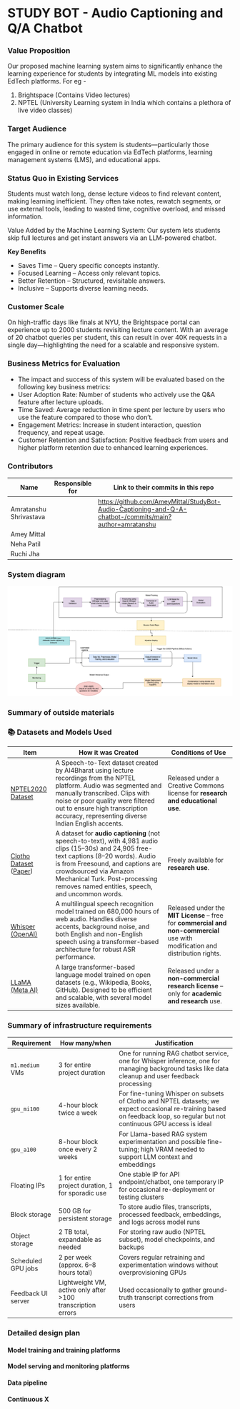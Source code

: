 # STUDY BOT - Audio Captioning and Q/A Chatbot

### Value Proposition
Our proposed machine learning system aims to significantly enhance the learning experience for students by integrating ML models into existing EdTech platforms. For eg - 
1. Brightspace (Contains Video lectures)
2. NPTEL (University Learning system in India which contains a plethora of live video classes)

### Target Audience
The primary audience for this system is students—particularly those engaged in online or remote education via EdTech platforms, learning management systems (LMS), and educational apps. 

### Status Quo in Existing Services
Students must watch long, dense lecture videos to find relevant content, making learning inefficient. They often take notes, rewatch segments, or use external tools, leading to wasted time, cognitive overload, and missed information. 

Value Added by the Machine Learning System: Our system lets students skip full lectures and get instant answers via an LLM-powered chatbot.

**Key Benefits**
* Saves Time – Query specific concepts instantly. 
* Focused Learning – Access only relevant topics. 
* Better Retention – Structured, revisitable answers. 
* Inclusive – Supports diverse learning needs. 

### Customer Scale
On high-traffic days like finals at NYU, the Brightspace portal can experience up to 2000 students revisiting lecture content. With an average of 20 chatbot queries per student, this can result in over 40K requests in a single day—highlighting the need for a scalable and responsive system.

### Business Metrics for Evaluation 
* The impact and success of this system will be evaluated based on the following key business metrics: 
* User Adoption Rate: Number of students who actively use the Q&A feature after lecture uploads. 
* Time Saved: Average reduction in time spent per lecture by users who use the feature compared to those who don’t. 
* Engagement Metrics: Increase in student interaction, question frequency, and repeat usage. 
* Customer Retention and Satisfaction: Positive feedback from users and higher platform retention due to enhanced learning experiences.


### Contributors

<!-- Table of contributors and their roles. 
First row: define responsibilities that are shared by the team. 
Then, each row after that is: name of contributor, their role, and in the third column, 
you will link to their contributions. If your project involves multiple repos, you will 
link to their contributions in all repos here. -->

| Name                            | Responsible for | Link to their commits in this repo |
|---------------------------------|-----------------|------------------------------------|
| Amratanshu Shrivastava                   |   |  https://github.com/AmeyMittal/StudyBot-Audio-Captioning-and-Q-A-chatbot-/commits/main?author=amratanshu                                  |
| Amey Mittal                   |              |                                    |
| Neha Patil                   |               |                                    |
| Ruchi Jha                     ||                                                    |



### System diagram

![System Diagram](system-diagram.png)

<!-- Overall digram of system. Doesn't need polish, does need to show all the pieces. 
Must include: all the hardware, all the containers/software platforms, all the models, 
all the data. -->

### Summary of outside materials

<!-- In a table, a row for each dataset, foundation model. 
Name of data/model, conditions under which it was created (ideally with links/references), 
conditions under which it may be used. -->

### 📚 Datasets and Models Used

| Item              | How it was Created                                                                                                                                                                                                                                                                                                           | Conditions of Use                                                                                                               |
|-------------------|------------------------------------------------------------------------------------------------------------------------------------------------------------------------------------------------------------------------------------------------------------------------------------------------------------------------------|----------------------------------------------------------------------------------------------------------------------------------|
| [NPTEL2020 Dataset](https://github.com/AI4Bharat/NPTEL2020-Indian-English-Speech-Dataset/blob/master/README.md) | A Speech-to-Text dataset created by AI4Bharat using lecture recordings from the NPTEL platform. Audio was segmented and manually transcribed. Clips with noise or poor quality were filtered out to ensure high transcription accuracy, representing diverse Indian English accents.                         | Released under a Creative Commons license for **research and educational use**.                                                |
| [Clotho Dataset](https://zenodo.org/records/3490684) ([Paper](https://arxiv.org/abs/1910.09387)) | A dataset for **audio captioning** (not speech-to-text), with 4,981 audio clips (15–30s) and 24,905 free-text captions (8–20 words). Audio is from Freesound, and captions are crowdsourced via Amazon Mechanical Turk. Post-processing removes named entities, speech, and uncommon words.                | Freely available for **research use**.                                                                                          |
| [Whisper (OpenAI)](https://github.com/openai/whisper) | A multilingual speech recognition model trained on 680,000 hours of web audio. Handles diverse accents, background noise, and both English and non-English speech using a transformer-based architecture for robust ASR performance.                                                                   | Released under the **MIT License** – free for **commercial and non-commercial** use with modification and distribution rights. |
| [LLaMA (Meta AI)](https://www.llama.com/) | A large transformer-based language model trained on open datasets (e.g., Wikipedia, Books, GitHub). Designed to be efficient and scalable, with several model sizes available.                                                                                                                           | Released under a **non-commercial research license** – only for **academic and research** use.                                 |



### Summary of infrastructure requirements

<!-- Itemize all your anticipated requirements: What (`m1.medium` VM, `gpu_mi100`), 
how much/when, justification. Include compute, floating IPs, persistent storage. 
The table below shows an example, it is not a recommendation. -->

| Requirement         | How many/when                                              | Justification |
|---------------------|------------------------------------------------------------|---------------|
| `m1.medium` VMs     | 3 for entire project duration                              | One for running RAG chatbot service, one for Whisper inference, one for managing background tasks like data cleanup and user feedback processing |
| `gpu_mi100`         | 4-hour block twice a week                                  | For fine-tuning Whisper on subsets of Clotho and NPTEL datasets; we expect occasional re-training based on feedback loop, so regular but not continuous GPU access is ideal |
| `gpu_a100`          | 8-hour block once every 2 weeks                            | For Llama-based RAG system experimentation and possible fine-tuning; high VRAM needed to support LLM context and embeddings |
| Floating IPs        | 1 for entire project duration, 1 for sporadic use          | One stable IP for API endpoint/chatbot, one temporary IP for occasional re-deployment or testing clusters |
| Block storage       | 500 GB for persistent storage                              | To store audio files, transcripts, processed feedback, embeddings, and logs across model runs |
| Object storage      | 2 TB total, expandable as needed                           | For storing raw audio (NPTEL subset), model checkpoints, and backups |
| Scheduled GPU jobs  | 2 per week (approx. 6–8 hours total)                       | Covers regular retraining and experimentation windows without overprovisioning GPUs |
| Feedback UI server  | Lightweight VM, active only after >100 transcription errors | Used occasionally to gather ground-truth transcript corrections from users |


### Detailed design plan

<!-- In each section, you should describe (1) your strategy, (2) the relevant parts of the 
diagram, (3) justification for your strategy, (4) relate back to lecture material, 
(5) include specific numbers. -->

#### Model training and training platforms

<!-- Make sure to clarify how you will satisfy the Unit 4 and Unit 5 requirements, 
and which optional "difficulty" points you are attempting. -->

#### Model serving and monitoring platforms

<!-- Make sure to clarify how you will satisfy the Unit 6 and Unit 7 requirements, 
and which optional "difficulty" points you are attempting. -->

#### Data pipeline

<!-- Make sure to clarify how you will satisfy the Unit 8 requirements,  and which 
optional "difficulty" points you are attempting. -->

#### Continuous X

<!-- Make sure to clarify how you will satisfy the Unit 3 requirements,  and which 
optional "difficulty" points you are attempting. -->


